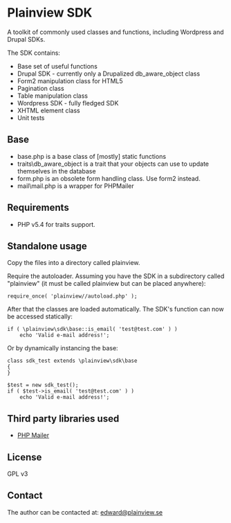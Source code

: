 Plainview SDK
=============

A toolkit of commonly used classes and functions, including Wordpress and Drupal SDKs.

The SDK contains:

* Base set of useful functions
* Drupal SDK - currently only a Drupalized db_aware_object class
* Form2 manipulation class for HTML5
* Pagination class
* Table manipulation class
* Wordpress SDK - fully fledged SDK
* XHTML element class
* Unit tests

Base
----

* base.php is a base class of [mostly] static functions
* traits\db_aware_object is a trait that your objects can use to update themselves in the database
* form.php is an obsolete form handling class. Use form2 instead.
* mail\mail.php is a wrapper for PHPMailer

Requirements
------------

* PHP v5.4 for traits support.

Standalone usage
----------------

Copy the files into a directory called plainview.

Require the autoloader. Assuming you have the SDK in a subdirectory called "plainview" (it must be called plainview but can be placed anywhere):

	require_once( 'plainview//autoload.php' );

After that the classes are loaded automatically. The SDK's function can now be accessed statically:

	if ( \plainview\sdk\base::is_email( 'test@test.com' ) )
		echo 'Valid e-mail address!';

Or by dynamically instancing the base:

	class sdk_test extends \plainview\sdk\base
	{
	}

	$test = new sdk_test();
	if ( $test->is_email( 'test@test.com' ) )
		echo 'Valid e-mail address!';

Third party libraries used
-------

* [PHP Mailer](http://phpmailer.sourceforge.net)

License
-------

GPL v3

Contact
-------

The author can be contacted at: edward@plainview.se
